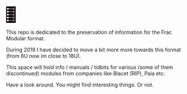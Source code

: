 


![](https://github.com/FracModular/fracmodular.github.io/raw/master/assets/img/blacet.png)


This repo is dedicated to the preservation of information for the Frac Modular format.

During 2019 I have decided to move a bit more more towards this format  
(from 6U now im close to 18U).

This space will hold info / manuals / tidbits for various (some of them discontinued) modules from
companies like Blacet (RIP), Paia etc. 

Have a look around. You might find interesting things. Or not.





